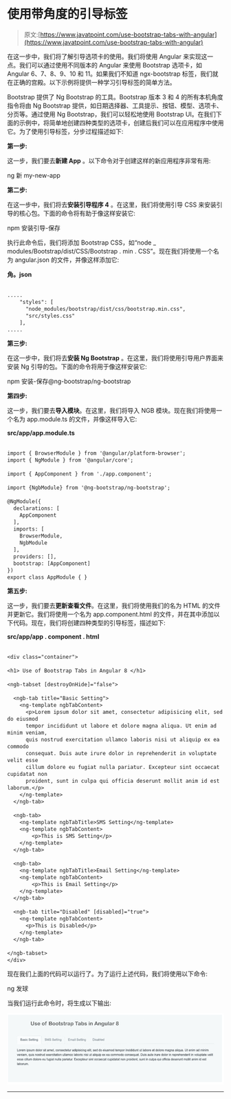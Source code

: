 # 使用带角度的引导标签

> 原文:[https://www.javatpoint.com/use-bootstrap-tabs-with-angular](https://www.javatpoint.com/use-bootstrap-tabs-with-angular)

在这一步中，我们将了解引导选项卡的使用。我们将使用 Angular 来实现这一点。我们可以通过使用不同版本的 Angular 来使用 Bootstrap 选项卡，如 Angular 6、7、8、9、10 和 11。如果我们不知道 ngx-bootstrap 标签，我们就在正确的宫殿。以下示例将提供一种学习引导标签的简单方法。

Bootstrap 提供了 Ng Bootstrap 的工具。Bootstrap 版本 3 和 4 的所有本机角度指令将由 Ng Bootstrap 提供，如日期选择器、工具提示、按钮、模型、选项卡、分页等。通过使用 Ng Bootstrap，我们可以轻松地使用 Bootstrap UI。在我们下面的示例中，将简单地创建四种类型的选项卡，创建后我们可以在应用程序中使用它。为了使用引导标签，分步过程描述如下:

**第一步:**

这一步，我们要去**新建 App** 。以下命令对于创建这样的新应用程序非常有用:

ng 新 my-new-app

**第二步:**

在这一步中，我们将去**安装引导程序 4** 。在这里，我们将使用引导 CSS 来安装引导的核心包。下面的命令将有助于像这样安装它:

npm 安装引导-保存

执行此命令后，我们将添加 Bootstrap CSS，如“node _ modules/Bootstrap/dist/CSS/Bootstrap . min . CSS”。现在我们将使用一个名为 angular.json 的文件，并像这样添加它:

**角。json**

```

.....
    "styles": [
      "node_modules/bootstrap/dist/css/bootstrap.min.css",
      "src/styles.css"
    ],
.....

```

**第三步:**

在这一步中，我们将去**安装 Ng Bootstrap** 。在这里，我们将使用引导用户界面来安装 Ng 引导的包。下面的命令将用于像这样安装它:

npm 安装-保存@ng-bootstrap/ng-bootstrap

**第四步:**

这一步，我们要去**导入模块**。在这里，我们将导入 NGB 模块。现在我们将使用一个名为 app.module.ts 的文件，并像这样导入它:

**src/app/app.module.ts**

```

import { BrowserModule } from '@angular/platform-browser';
import { NgModule } from '@angular/core';

import { AppComponent } from './app.component';

import {NgbModule} from '@ng-bootstrap/ng-bootstrap';

@NgModule({
  declarations: [
    AppComponent
  ],
  imports: [
    BrowserModule, 
    NgbModule
  ],
  providers: [],
  bootstrap: [AppComponent]
})
export class AppModule { }

```

**第五步:**

这一步，我们要去**更新查看文件**。在这里，我们将使用我们的名为 HTML 的文件并更新它。我们将使用一个名为 app.component.html 的文件，并在其中添加以下代码。现在，我们将创建四种类型的引导标签，描述如下:

**src/app/app . component . html**

```

<div class="container">

<h1> Use of Bootstrap Tabs in Angular 8 </h1>

<ngb-tabset [destroyOnHide]="false">

  <ngb-tab title="Basic Setting">
    <ng-template ngbTabContent>
      <p>Lorem ipsum dolor sit amet, consectetur adipisicing elit, sed do eiusmod
      tempor incididunt ut labore et dolore magna aliqua. Ut enim ad minim veniam,
      quis nostrud exercitation ullamco laboris nisi ut aliquip ex ea commodo
      consequat. Duis aute irure dolor in reprehenderit in voluptate velit esse
      cillum dolore eu fugiat nulla pariatur. Excepteur sint occaecat cupidatat non
      proident, sunt in culpa qui officia deserunt mollit anim id est laborum.</p>
    </ng-template>
  </ngb-tab>

  <ngb-tab>
    <ng-template ngbTabTitle>SMS Setting</ng-template>
    <ng-template ngbTabContent>
        <p>This is SMS Setting</p>
    </ng-template>
  </ngb-tab>

  <ngb-tab>
    <ng-template ngbTabTitle>Email Setting</ng-template>
    <ng-template ngbTabContent>
        <p>This is Email Setting</p>
    </ng-template>
  </ngb-tab>

  <ngb-tab title="Disabled" [disabled]="true">
    <ng-template ngbTabContent>
      <p>This is Disabled</p>
    </ng-template>
  </ngb-tab>

</ngb-tabset>
</div>

```

现在我们上面的代码可以运行了。为了运行上述代码，我们将使用以下命令:

ng 发球

当我们运行此命令时，将生成以下输出:

![Use Bootstrap Tabs with Angular](img/6686b8843f5c48999e344e0d64875622.png)

* * *